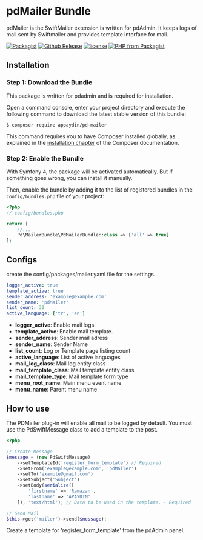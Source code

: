 # pdMailer Bundle
pdMailer is the SwiftMailer extension is written for pdAdmin. It keeps logs of mail sent by Swiftmailer and provides template interface for mail.

[![Packagist](https://img.shields.io/packagist/dt/appaydin/pd-mailer.svg)](https://github.com/appaydin/pd-mailer)
[![Github Release](https://img.shields.io/github/release/appaydin/pd-mailer.svg)](https://github.com/appaydin/pd-mailer)
[![license](https://img.shields.io/github/license/appaydin/pd-mailer.svg)](https://github.com/appaydin/pd-mailer)
[![PHP from Packagist](https://img.shields.io/packagist/php-v/appaydin/pd-mailer.svg)](https://github.com/appaydin/pd-mailer)

Installation
---

### Step 1: Download the Bundle

This package is written for pdadmin and is required for installation.

Open a command console, enter your project directory and execute the
following command to download the latest stable version of this bundle:

```console
$ composer require appaydin/pd-mailer
```

This command requires you to have Composer installed globally, as explained
in the [installation chapter](https://getcomposer.org/doc/00-intro.md)
of the Composer documentation.

### Step 2: Enable the Bundle

With Symfony 4, the package will be activated automatically. But if something goes wrong, you can install it manually.

Then, enable the bundle by adding it to the list of registered bundles
in the `config/bundles.php` file of your project:

```php
<?php
// config/bundles.php

return [
    //...
    Pd\MailerBundle\PdMailerBundle::class => ['all' => true]
];
```

Configs
---
create the config/packages/mailer.yaml file for the settings.
```yaml
logger_active: true
template_active: true
sender_address: 'example@example.com'
sender_name: 'pdMailer'
list_count: 30
active_language: ['tr', 'en']
```
* __logger_active__: Enable mail logs.
* __template_active__: Enable mail template.
* __sender_address__: Sender mail adress
* __sender_name__: Sender Name
* __list_count__: Log or Template page listing count
* __active_language__: List of active languages
* __mail_log_class__: Mail log entity class
* __mail_template_class__: Mail template entity class
* __mail_template_type__: Mail template form type
* __menu_root_name__: Main menu event name
* __menu_name__: Parent menu name

How to use
---
The PDMailer plug-in will enable all mail to be logged by default. You must use the PdSwiftMessage class to add a template to the post.
```php
<?php

// Create Message
$message = (new PdSwiftMessage)
    ->setTemplateId('register_form_template') // Required
    ->setFrom('example@example.com', 'pdMailer')
    ->setTo('example@gmail.com')
    ->setSubject('Subject')
    ->setBody(serialize([
        'firstname' => 'Ramazan',
        'lastname' => 'APAYDIN'
    ]), 'text/html'); // Data to be used in the template. - Required

// Send Mail
$this->get('mailer')->send($message);
```
Create a template for 'register_form_template' from the pdAdmin panel.

